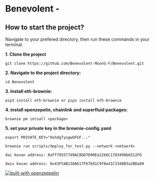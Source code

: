 # Benevolent -  
## How to start the project?

Navigate to your prefered directory, then run these commands in your terminal.

**1. Clone the project**
```
git clone https://github.com/Benevolent-MoonG-F/Benevolent.git
```
**2. Navigate to the project directory:**
```
cd Benevolent
```
**3. Install eth-brownie:**
```
pip3 install eth-brownie or pipx install eth-brownie
```  
**4. install openzepelin, chainlink and superfluid packages:**
```
brownie pm intsall <package>
```
**5. set your private key in the brownie-config.yaml**
```
export PRIVATE_KEY="0xhdgfyugwOFGF..."
```
```
brownie run scripts/deploy_for_test.py --network <network>
```
```
dai kovan address: 0xFf795577d9AC8bD7D90Ee22b6C1703490b6512FD
```
```
daix kovan address: 0x43F54B13A0b17F67E61C9f0e41C3348B3a2BDa09
```


[![built-with openzeppelin](https://img.shields.io/badge/built%20with-OpenZeppelin-3677FF)](https://docs.openzeppelin.com/)




